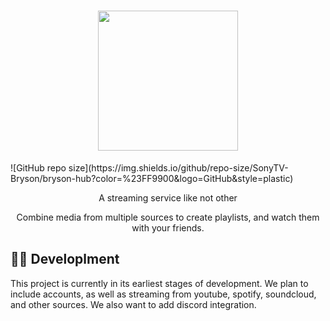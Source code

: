 <h1 align="center">
  <img src="https://github.com/SonyTV-Bryson/bryson-stream/blob/main/logo.png?raw=true" width="224px"/><br/>
</h1>
![GitHub repo size](https://img.shields.io/github/repo-size/SonyTV-Bryson/bryson-hub?color=%23FF9900&logo=GitHub&style=plastic)
<p align="center">A streaming service like not other</p>
<p align="center">Combine media from multiple sources to create playlists, and watch them with your friends.</p>

## 👨‍💻 Developlment

This project is currently in its earliest stages of development. We plan to include accounts, as well as streaming from youtube, spotify, soundcloud, and other sources. We also want to add discord integration.